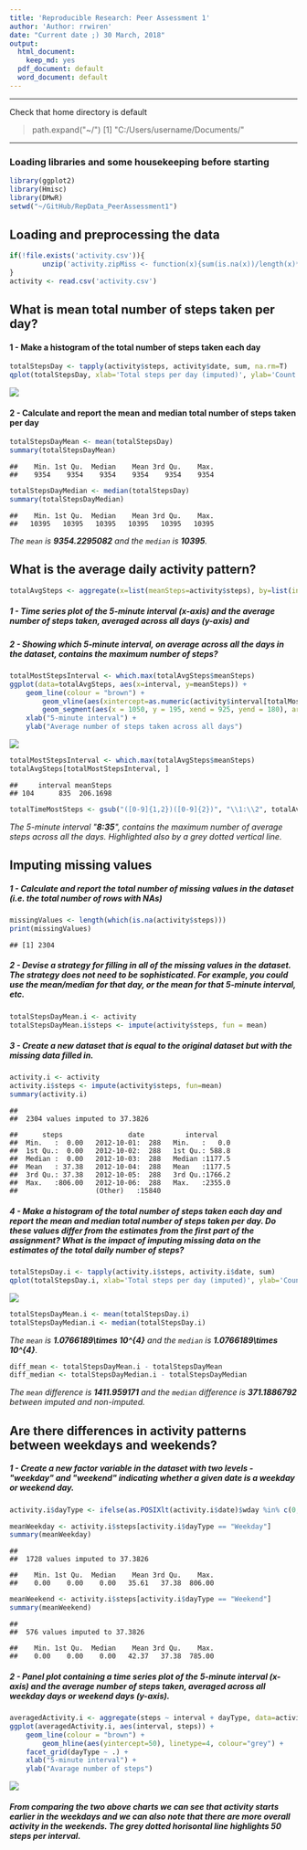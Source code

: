 ```yaml
---
title: 'Reproducible Research: Peer Assessment 1'
author: 'Author: rrwiren'
date: "Current date ;) 30 March, 2018"
output:
  html_document:
    keep_md: yes
  pdf_document: default
  word_document: default
---
```


---
Check that home directory is default
> path.expand("~/")
[1] "C:/Users/username/Documents/"
---

### Loading libraries and some housekeeping before starting


```r
library(ggplot2)
library(Hmisc)
library(DMwR)
setwd("~/GitHub/RepData_PeerAssessment1")
```

## Loading and preprocessing the data


```r
if(!file.exists('activity.csv')){
        unzip('activity.zipMiss <- function(x){sum(is.na(x))/length(x)*100}p')
}
activity <- read.csv('activity.csv')
```

## What is mean total number of steps taken per day?

#### 1 - Make a histogram of the total number of steps taken each day


```r
totalStepsDay <- tapply(activity$steps, activity$date, sum, na.rm=T)
qplot(totalStepsDay, xlab='Total steps per day (imputed)', ylab='Count with binwidth = 1000', binwidth=1000)
```

![](PA1_template_files/figure-html/unnamed-chunk-3-1.png)<!-- -->

#### 2 - Calculate and report the mean and median total number of steps taken per day


```r
totalStepsDayMean <- mean(totalStepsDay)
summary(totalStepsDayMean)
```

```
##    Min. 1st Qu.  Median    Mean 3rd Qu.    Max. 
##    9354    9354    9354    9354    9354    9354
```

```r
totalStepsDayMedian <- median(totalStepsDay)
summary(totalStepsDayMedian)
```

```
##    Min. 1st Qu.  Median    Mean 3rd Qu.    Max. 
##   10395   10395   10395   10395   10395   10395
```

*The `mean` is **9354.2295082** and the `median` is **10395**.*

## What is the average daily activity pattern?


```r
totalAvgSteps <- aggregate(x=list(meanSteps=activity$steps), by=list(interval=activity$interval), FUN=mean, na.rm=T)
```

##### 1 - Time series plot of the 5-minute interval (x-axis) and the average number of steps taken, averaged across all days (y-axis) and 
##### 2 - Showing which 5-minute interval, on average across all the days in the dataset, contains the maximum number of steps?


```r
totalMostStepsInterval <- which.max(totalAvgSteps$meanSteps)
ggplot(data=totalAvgSteps, aes(x=interval, y=meanSteps)) +
    geom_line(colour = "brown") +
        geom_vline(aes(xintercept=as.numeric(activity$interval[totalMostStepsInterval])), linetype=4, colour="grey") +
        geom_segment(aes(x = 1050, y = 195, xend = 925, yend = 180), arrow = arrow(length = unit(0.5, "cm"))) +
    xlab("5-minute interval") +
    ylab("Average number of steps taken across all days") 
```

![](PA1_template_files/figure-html/unnamed-chunk-7-1.png)<!-- -->


```r
totalMostStepsInterval <- which.max(totalAvgSteps$meanSteps)
totalAvgSteps[totalMostStepsInterval, ]
```

```
##     interval meanSteps
## 104      835  206.1698
```

```r
totalTimeMostSteps <- gsub("([0-9]{1,2})([0-9]{2})", "\\1:\\2", totalAvgSteps[totalMostStepsInterval,'interval'])
```

*The 5-minute interval "**8:35**", contains the maximum number of average steps across all the days. Highlighted also by a grey dotted vertical line.*

## Imputing missing values

##### 1 - Calculate and report the total number of missing values in the dataset (i.e. the total number of rows with NAs)


```r
missingValues <- length(which(is.na(activity$steps)))
print(missingValues)
```

```
## [1] 2304
```

##### 2 - Devise a strategy for filling in all of the missing values in the dataset. The strategy does not need to be sophisticated. For example, you could use the mean/median for that day, or the mean for that 5-minute interval, etc.


```r
totalStepsDayMean.i <- activity
totalStepsDayMean.i$steps <- impute(activity$steps, fun = mean)
```

##### 3 - Create a new dataset that is equal to the original dataset but with the missing data filled in.


```r
activity.i <- activity
activity.i$steps <- impute(activity$steps, fun=mean)
summary(activity.i)
```

```
## 
##  2304 values imputed to 37.3826
```

```
##      steps                date          interval     
##  Min.   :  0.00   2012-10-01:  288   Min.   :   0.0  
##  1st Qu.:  0.00   2012-10-02:  288   1st Qu.: 588.8  
##  Median :  0.00   2012-10-03:  288   Median :1177.5  
##  Mean   : 37.38   2012-10-04:  288   Mean   :1177.5  
##  3rd Qu.: 37.38   2012-10-05:  288   3rd Qu.:1766.2  
##  Max.   :806.00   2012-10-06:  288   Max.   :2355.0  
##                   (Other)   :15840
```

##### 4 - Make a histogram of the total number of steps taken each day and report the mean and median total number of steps taken per day. Do these values differ from the estimates from the first part of the assignment? What is the impact of imputing missing data on the estimates of the total daily number of steps?


```r
totalStepsDay.i <- tapply(activity.i$steps, activity.i$date, sum)
qplot(totalStepsDay.i, xlab='Total steps per day (imputed)', ylab='Count with binwith = 1000', binwidth=1000)
```

![](PA1_template_files/figure-html/unnamed-chunk-12-1.png)<!-- -->


```r
totalStepsDayMean.i <- mean(totalStepsDay.i)
totalStepsDayMedian.i <- median(totalStepsDay.i)
```

*The `mean` is **1.0766189\times 10^{4}** and the `median` is **1.0766189\times 10^{4}**.*


```r
diff_mean <- totalStepsDayMean.i - totalStepsDayMean
diff_median <- totalStepsDayMedian.i - totalStepsDayMedian
```
*The `mean` difference is **1411.959171** and the `median` difference is **371.1886792** between imputed and non-imputed.*

## Are there differences in activity patterns between weekdays and weekends?

##### 1 - Create a new factor variable in the dataset with two levels - "weekday" and "weekend" indicating whether a given date is a weekday or weekend day.


```r
activity.i$dayType <- ifelse(as.POSIXlt(activity.i$date)$wday %in% c(0,6), 'Weekend', 'Weekday')
```


```r
meanWeekday <- activity.i$steps[activity.i$dayType == "Weekday"]
summary(meanWeekday)
```

```
## 
##  1728 values imputed to 37.3826
```

```
##    Min. 1st Qu.  Median    Mean 3rd Qu.    Max. 
##    0.00    0.00    0.00   35.61   37.38  806.00
```

```r
meanWeekend <- activity.i$steps[activity.i$dayType == "Weekend"]
summary(meanWeekend)
```

```
## 
##  576 values imputed to 37.3826
```

```
##    Min. 1st Qu.  Median    Mean 3rd Qu.    Max. 
##    0.00    0.00    0.00   42.37   37.38  785.00
```

##### 2 - Panel plot containing a time series plot of the 5-minute interval (x-axis) and the average number of steps taken, averaged across all weekday days or weekend days (y-axis).


```r
averagedActivity.i <- aggregate(steps ~ interval + dayType, data=activity.i, mean)
ggplot(averagedActivity.i, aes(interval, steps)) + 
    geom_line(colour = "brown") +
        geom_hline(aes(yintercept=50), linetype=4, colour="grey") +
    facet_grid(dayType ~ .) +
    xlab("5-minute interval") + 
    ylab("Avarage number of steps")
```

![](PA1_template_files/figure-html/unnamed-chunk-18-1.png)<!-- -->


##### From comparing the two above charts we can see that activity starts earlier in the weekdays and we can also note that there are more overall activity in the weekends. The grey dotted horisontal line highlights 50 steps per interval.
